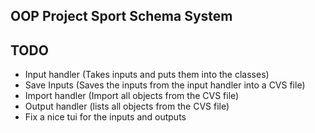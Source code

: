 ## OOP Project Sport Schema System

## TODO

 - Input handler (Takes inputs and puts them into the classes)
 - Save Inputs (Saves the inputs from the input handler into a CVS file)
 - Import handler (Import all objects from the CVS file)
 - Output handler (lists all objects from the CVS file)
 - Fix a nice tui for the inputs and outputs
